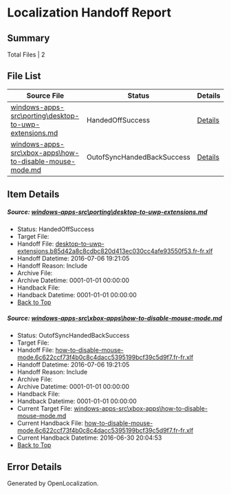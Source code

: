 # <a name='report-top'></a> Localization Handoff Report

## Summary
 Total Files | 2

## File List
 Source File | Status | Details 
 ----------- | ------ | ------- 
 [windows-apps-src\porting\desktop-to-uwp-extensions.md](https://github.com/Microsoft/windows-apps/blob/aa64c39c452beb2356186789a0d8bc44f79d82d2/windows-apps-src/porting/desktop-to-uwp-extensions.md) | HandedOffSuccess | [Details](#0ad7e8d0fe63ffbfa8668be8955859258887d6f03469)
 [windows-apps-src\xbox-apps\how-to-disable-mouse-mode.md](https://github.com/Microsoft/windows-apps/blob/afb6c206ed7092fbcee29c245cd5471a4d8b6cf8/windows-apps-src/xbox-apps/how-to-disable-mouse-mode.md) | OutofSyncHandedBackSuccess | [Details](#e928b0764ada988f06aa3707a3d91cd0b6b5b9033956)

## Item Details
##### <a name='0ad7e8d0fe63ffbfa8668be8955859258887d6f03469'></a> Source: [windows-apps-src\porting\desktop-to-uwp-extensions.md](https://github.com/Microsoft/windows-apps/blob/aa64c39c452beb2356186789a0d8bc44f79d82d2/windows-apps-src/porting/desktop-to-uwp-extensions.md)
* Status: HandedOffSuccess
* Target File: 
* Handoff File: [desktop-to-uwp-extensions.b85d42a8c8cdbc820d413ec030cc4afe93550f53.fr-fr.xlf](https://github.com/Microsoft/WDG.handoff/blob/8a39eb95334eec37f8df93f97181fedbfb67eacc/ol-handoff/Microsoft/windows-apps.fr-fr/master/desktop-to-uwp-extensions.b85d42a8c8cdbc820d413ec030cc4afe93550f53.fr-fr.xlf)
* Handoff Datetime: 2016-07-06 19:21:05
* Handoff Reason: Include
* Archive File: 
* Archive Datetime: 0001-01-01 00:00:00
* Handback File: 
* Handback Datetime: 0001-01-01 00:00:00
* [Back to Top](#report-top)

##### <a name='e928b0764ada988f06aa3707a3d91cd0b6b5b9033956'></a> Source: [windows-apps-src\xbox-apps\how-to-disable-mouse-mode.md](https://github.com/Microsoft/windows-apps/blob/afb6c206ed7092fbcee29c245cd5471a4d8b6cf8/windows-apps-src/xbox-apps/how-to-disable-mouse-mode.md)
* Status: OutofSyncHandedBackSuccess
* Target File: 
* Handoff File: [how-to-disable-mouse-mode.6c622ccf73f4b0c8c4dacc5395199bcf39c5d9f7.fr-fr.xlf](https://github.com/Microsoft/WDG.handoff/blob/8a39eb95334eec37f8df93f97181fedbfb67eacc/ol-handoff/Microsoft/windows-apps.fr-fr/master/how-to-disable-mouse-mode.6c622ccf73f4b0c8c4dacc5395199bcf39c5d9f7.fr-fr.xlf)
* Handoff Datetime: 2016-07-06 19:21:05
* Handoff Reason: Include
* Archive File: 
* Archive Datetime: 0001-01-01 00:00:00
* Handback File: 
* Handback Datetime: 0001-01-01 00:00:00
* Current Target File: [windows-apps-src\xbox-apps\how-to-disable-mouse-mode.md](https://github.com/Microsoft/windows-apps.fr-fr/blob/3bcbe0fc0f8f2a8924c5fd1c9f3505a977e39ac6/windows-apps-src/xbox-apps/how-to-disable-mouse-mode.md)
* Current Handback File: [how-to-disable-mouse-mode.6c622ccf73f4b0c8c4dacc5395199bcf39c5d9f7.fr-fr.xlf](https://github.com/Microsoft/WDG.handback/blob/7f5cc33e62c0a3e0fdb88eecaac3c841425c88fe/ol-handback/Microsoft/windows-apps.fr-fr/master/how-to-disable-mouse-mode.6c622ccf73f4b0c8c4dacc5395199bcf39c5d9f7.fr-fr.xlf)
* Current Handback Datetime: 2016-06-30 20:04:53
* [Back to Top](#report-top)


## Error Details

Generated by OpenLocalization.
